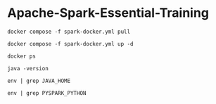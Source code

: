 # Apache-Spark-Essential-Training

`docker compose -f spark-docker.yml pull `

`docker compose -f spark-docker.yml up -d`

`docker ps`

`java -version`

`env | grep JAVA_HOME`

`env | grep PYSPARK_PYTHON`